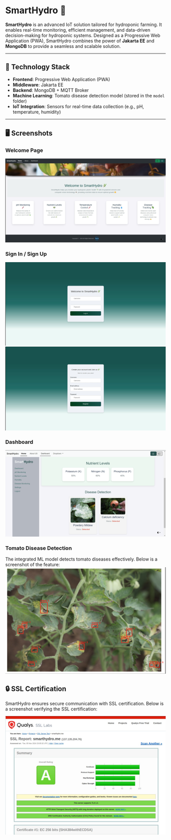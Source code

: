 # SmartHydro 🌱  
**SmartHydro** is an advanced IoT solution tailored for hydroponic farming. It enables real-time monitoring, efficient management, and data-driven decision-making for hydroponic systems. Designed as a Progressive Web Application (PWA), SmartHydro combines the power of **Jakarta EE** and **MongoDB** to provide a seamless and scalable solution.

---

## 🚀 Technology Stack  
- **Frontend**: Progressive Web Application (PWA)  
- **Middleware**: Jakarta EE  
- **Backend**: MongoDB + MQTT Broker
- **Machine Learning**: Tomato disease detection model (stored in the `model` folder)  
- **IoT Integration**: Sensors for real-time data collection (e.g., pH, temperature, humidity)  

---

## 🖥️ Screenshots  
### Welcome Page  
![Welcome Page Screenshot](/pwa/images/welcome.jpeg)  

### Sign In / Sign Up  
![Sign In Screenshot](/pwa/images/signin.jpeg)  
![Sign Up Screenshot](/pwa/images/signup.jpeg)  

### Dashboard  
![Dashboard Screenshot](/pwa/images/dashboard.png) 

### Tomato Disease Detection  
The integrated ML model detects tomato diseases effectively. Below is a screenshot of the feature:  
![Tomato Disease Detection Screenshot](/pwa/images/disease-detected.png)  

## 🔒 SSL Certification  
SmartHydro ensures secure communication with SSL certification. Below is a screenshot verifying the SSL certification:  

![SSL Certified Screenshot](/pwa/images/SSL%20cerification.jpeg)